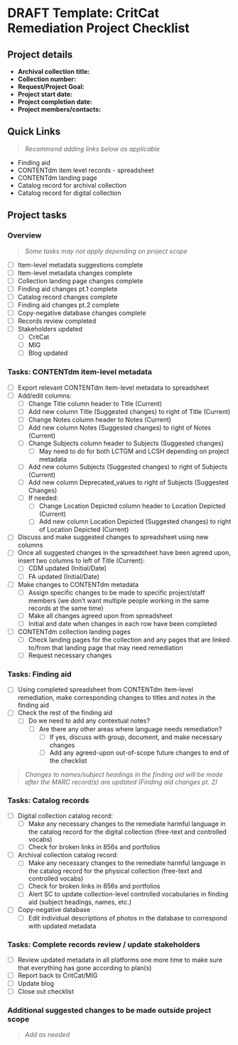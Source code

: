 # DRAFT Template: CritCat Remediation Project Checklist

## Project details
- **Archival collection title:**
- **Collection number:**
- **Request/Project Goal:** 
- **Project start date:** 
- **Project completion date:**
- **Project members/contacts:**

## Quick Links
> *Recommend adding links below as applicable*  
- Finding aid
- CONTENTdm item level records - spreadsheet
- CONTENTdm landing page
- Catalog record for archival collection
- Catalog record for digital collection

## Project tasks

### Overview
> *Some tasks may not apply depending on project scope*  
- [ ] Item-level metadata suggestions complete
- [ ] Item-level metadata changes complete
- [ ] Collection landing page changes complete
- [ ] Finding aid changes pt.1 complete
- [ ] Catalog record changes complete
- [ ] Finding aid changes pt.2 complete
- [ ] Copy-negative database changes complete
- [ ] Records review completed
- [ ] Stakeholders updated
    - [ ] CritCat
    - [ ] MIG
    - [ ] Blog updated

### Tasks: CONTENTdm item-level metadata  
- [ ] Export relevant CONTENTdm item-level metadata to spreadsheet
- [ ] Add/edit columns:
    - [ ] Change Title column header to Title (Current)
    - [ ] Add new column Title (Suggested changes) to right of Title (Current)
    - [ ] Change Notes column header to Notes (Current)
    - [ ] Add new column Notes (Suggested changes) to right of Notes (Current)
    - [ ] Change Subjects column header to Subjects (Suggested changes)
        - [ ] May need to do for both LCTGM and LCSH depending on project metadata
    - [ ] Add new column Subjects (Suggested changes) to right of Subjects (Current)
    - [ ] Add new column Deprecated_values to right of Subjects (Suggested Changes)
    - [ ] If needed: 
        - [ ] Change Location Depicted column header to Location Depicted (Current)
        - [ ] Add new column Location Depicted (Suggested changes) to right of Location Depicted (Current)
- [ ] Discuss and make suggested changes to spreadsheet using new columns
- [ ] Once all suggested changes in the spreadsheet have been agreed upon, insert two columns to left of Title (Current):
    - [ ] CDM updated (Initial/Date)
    - [ ] FA updated (Initial/Date)
- [ ] Make changes to CONTENTdm metadata
    - [ ] Assign specific changes to be made to specific project/staff members (we don’t want multiple people working in the same records at the same time)
    - [ ] Make all changes agreed upon from spreadsheet
    - [ ] Initial and date when changes in each row have been completed
- [ ] CONTENTdm collection landing pages
    - [ ] Check landing pages for the collection and any pages that are linked to/from that landing page that may need remediation
    - [ ] Request necessary changes

### Tasks: Finding aid
- [ ] Using completed spreadsheet from CONTENTdm item-level remediation, make corresponding changes to titles and notes in the finding aid
- [ ] Check the rest of the finding aid
    - [ ] Do we need to add any contextual notes?
        - [ ] Are there any other areas where language needs remediation?
            - [ ] If yes, discuss with group, document, and make necessary changes
            - [ ] Add any agreed-upon out-of-scope future changes to end of the checklist 
> *Changes to names/subject headings in the finding aid will be made after the MARC record(s) are updated (Finding aid changes pt. 2)*  

### Tasks: Catalog records 
- [ ] Digital collection catalog record: 
    - [ ] Make any necessary changes to the remediate harmful language in the catalog record for the digital collection (free-text and controlled vocabs)
    - [ ] Check for broken links in 856s and portfolios
- [ ] Archival collection catalog record: 
    - [ ] Make any necessary changes to the remediate harmful language in the catalog record for the physical collection (free-text and controlled vocabs)
    - [ ] Check for broken links in 856s and portfolios
    - [ ] Alert SC to update collection-level controlled vocabularies in finding aid (subject headings, names, etc.)
- [ ] Copy-negative database 
    - [ ] Edit individual descriptions of photos in the database to correspond with updated metadata

### Tasks: Complete records review / update stakeholders
- [ ] Review updated metadata in all platforms one more time to make sure that everything has gone according to plan(s)
- [ ] Report back to CritCat/MIG
- [ ] Update blog
- [ ] Close out checklist

### Additional suggested changes to be made outside project scope
> *Add as needed*  

 

